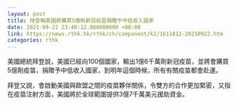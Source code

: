 ```yaml
---
layout: post
title: 拜登稱美國將購買5億劑新冠疫苗捐贈予中低收入國家
date: 2021-09-22 23:40:12.000000000 +08:00
link: https://news.rthk.hk/rthk/ch/component/k2/1611812-20210922.htm
categories: rthk
---
```


美國總統拜登說，美國已經向100個國家，輸出1億6千萬劑新冠疫苗，並將會購買5億劑疫苗，捐贈予中低收入國家，到明年這個時候，所有有關疫苗都會赴運。

拜登又說，會啟動美國與歐盟之間的疫苗夥伴關係，令雙方的合作更加緊密，又指在疫苗注射方面，美國將於全球範圍提供3億7千萬美元援助資金。
